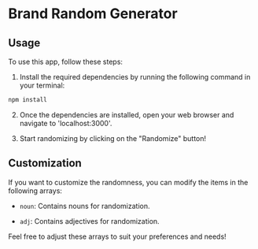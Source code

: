 # Brand Random Generator

## Usage

To use this app, follow these steps:

1. Install the required dependencies by running the following command in your terminal:

```bash
npm install
```

2. Once the dependencies are installed, open your web browser and navigate to 'localhost:3000'.

3. Start randomizing by clicking on the "Randomize" button!

## Customization
If you want to customize the randomness, you can modify the items in the following arrays:

- `noun`: Contains nouns for randomization.

- `adj`: Contains adjectives for randomization.

Feel free to adjust these arrays to suit your preferences and needs!

